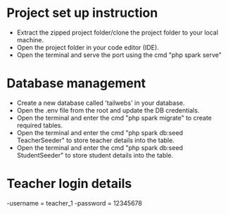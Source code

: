 # Project set up instruction

- Extract the zipped project folder/clone the project folder to your local machine.
- Open the project folder in your code editor (IDE).
- Open the terminal and serve the port using the cmd "php spark serve"


# Database management

- Create a new database called 'tailwebs' in your database.
- Open the .env file from the root and update the DB credentials.
- Open the terminal and enter the cmd "php spark migrate" to create required tables.
- Open the terminal and enter the cmd "php spark db:seed TeacherSeeder" to store teacher details into the table.
- Open the terminal and enter the cmd "php spark db:seed StudentSeeder" to store student details into the table.

# Teacher login details

-username = teacher_1
-password = 12345678



